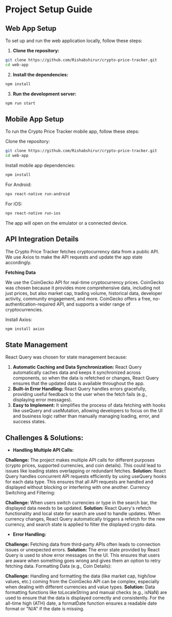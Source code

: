 # Project Setup Guide

## Web App Setup

To set up and run the web application locally, follow these steps:

1. **Clone the repository:**

```bash
git clone https://github.com/Rishabshirur/crypto-price-tracker.git
cd web-app
   ```
2. **Install the dependencies:**

```bash
npm install
```

3. **Run the development server:**
```bash
npm run start
```


## Mobile App Setup
To run the Crypto Price Tracker mobile app, follow these steps:

Clone the repository:

```bash
git clone https://github.com/Rishabshirur/crypto-price-tracker.git
cd web-app
```

Install mobile app dependencies:

```bash
npm install
```
For Android:
```bash
npx react-native run-android
```
For iOS:
```bash
npx react-native run-ios
```
The app will open on the emulator or a connected device.

## API Integration Details

The Crypto Price Tracker fetches cryptocurrency data from a public API. We use Axios to make the API requests and update the app state accordingly.

**Fetching Data**

We use the CoinGecko API for real-time cryptocurrency prices. CoinGecko was chosen because it provides more comprehensive data, including not just prices, but also market cap, trading volume, historical data, developer activity, community engagement, and more. CoinGecko offers a free, no-authentication-required API, and supports a wider range of cryptocurrencies.

Install Axios:
```bash
npm install axios
```
## State Management
React Query was chosen for state management because:

1. **Automatic Caching and Data Synchronization:** React Query automatically caches data and keeps it synchronized across components, so when the data is refetched or changes, React Query ensures that the updated data is available throughout the app.
2. **Built-in Error Handling:** React Query handles errors gracefully, providing useful feedback to the user when the fetch fails (e.g., displaying error messages).
3. **Easy to Implement:** It simplifies the process of data fetching with hooks like useQuery and useMutation, allowing developers to focus on the UI and business logic rather than manually managing loading, error, and success states.

## Challenges & Solutions:
- **Handling Multiple API Calls:**

**Challenge:** The project makes multiple API calls for different purposes (crypto prices, supported currencies, and coin details). This could lead to issues like loading states overlapping or redundant fetches.
**Solution:** React Query handles concurrent API requests efficiently by using useQuery hooks for each data type. This ensures that all API requests are handled and displayed without blocking or interfering with one another.
Currency Switching and Filtering:

**Challenge:** When users switch currencies or type in the search bar, the displayed data needs to be updated.
**Solution:** React Query's refetch functionality and local state for search are used to handle updates. When currency changes, React Query automatically triggers a refetch for the new currency, and search state is applied to filter the displayed crypto data.

- **Error Handling:**

**Challenge:** Fetching data from third-party APIs often leads to connection issues or unexpected errors.
**Solution:** The error state provided by React Query is used to show error messages on the UI. This ensures that users are aware when something goes wrong and gives them an option to retry fetching data.
Formatting Data (e.g., Coin Details):

**Challenge:** Handling and formatting the data (like market cap, high/low values, etc.) coming from the CoinGecko API can be complex, especially when dealing with different currencies and value types.
**Solution:** Data formatting functions like toLocaleString and manual checks (e.g., isNaN) are used to ensure that the data is displayed correctly and consistently. For the all-time high (ATH) date, a formatDate function ensures a readable date format or "N/A" if the date is missing.